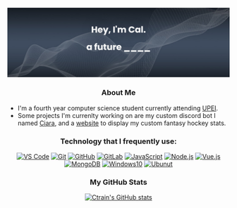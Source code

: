 [![Header](https://github.com/Ctrain16/Ctrain16/blob/main/banner.png?raw=true)](https://github.com/Ctrain16)

<h3 align="center">About Me</h3>

- I'm a fourth year computer science student currently attending [UPEI][upei].
- Some projects I'm currenlty working on are my custom discord bot I named [Ciara](https://github.com/Ctrain16/Ciara), and a [website](https://ctrainstudios.com/#/) to display my custom fantasy hockey stats.

<div align="center">
  
  <h3>Technology that I frequently use:</h3>

[![VS Code](https://img.shields.io/badge/-VSCode-%23007ACC?style=square&logo=Visual-studio-code)](https://code.visualstudio.com/)
[![Git](https://img.shields.io/badge/-Git-%23F05032?style=square&logo=git&logoColor=%23ffffff)](https://git-scm.com/)
[![GitHub](https://img.shields.io/badge/GitHub-100000?style=square&logo=github&logoColor=white)](https://github.com)
[![GitLab](https://img.shields.io/badge/GitLab-330F63?style=square&logo=gitlab&logoColor=white)](https://gitlab.com)
[![JavaScript](https://img.shields.io/badge/JavaScript-F7DF1E?style=square&logo=javascript&logoColor=black)](https://www.javascript.com/)
[![Node.js](https://img.shields.io/badge/Node.js-43853D?style=square&logo=node.js&logoColor=white)](https://nodejs.org/en/)
[![Vue.js](https://img.shields.io/badge/Vue.js-35495E?style=square&logo=vue.js&logoColor=4FC08D)](https://vuejs.org/)
[![MongoDB](https://img.shields.io/badge/MongoDB-4EA94B?style=square&logo=mongodb&logoColor=white)](https://www.mongodb.com/)
[![Windows10](https://img.shields.io/badge/Windows-0078D6?style=square&logo=windows&logoColor=white)](https://www.microsoft.com/en-ca/windows)
[![Ubunut](https://img.shields.io/badge/Ubuntu-E95420?style=square&logo=ubuntu&logoColor=white)](https://ubuntu.com/)  
</div>

<div align="center">

  <h3>My GitHub Stats</h3>
  
  [![Ctrain's GitHub stats](https://github-readme-stats.vercel.app/api?username=ctrain16&show_icons=true&theme=dark)](https://github.com/anuraghazra/github-readme-stats)
</div>


[twitter]: https://twitter.com/CalTrainor
[discord]: https://discordapp.com/users/327627829221261312/
[upei]: https://www.upei.ca/
[vscode]: https://code.visualstudio.com/
